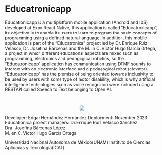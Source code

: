 # Educatronicapp
Educatronicapp is a multiplatform mobile application (Android and IOS) developed at Expo React Native, this application is called “Educatronicapp”, its objective is to enable its users to learn to program the basic concepts of programming using a defined natural language. In addition, this mobile application is part of the “Educatronica” project led by Dr. Enrique Ruiz Velasco, Dr. Josefina Bárcenas and the M. in C. Víctor Hugo García Ortega, a project in which different educational aspects are mixed such as programming, electronics and pedagogical robotics, so the “Educatronicapp” application has communication using DTMF sounds to interact with an electronic interface and a pedagogical robot (elevator).
“Educatronicapp” has the premise of being oriented towards inclusivity to be used by users with some type of motor disability, which is why artificial intelligence technologies such as voice recognition were included using a RESTAPI called Speech to Text belonging to Open AI.

<br>
<p align="center">
<img src="https://github.com/EdgarHdz17/Educatronicapp/assets/47467891/e2fccb1e-1696-499c-bec3-c32e3958f51d">
</p>

Developer: Edgar Hernández Hernández
Deployment: November 2023
Educatronica project managers:
Dr.Enrique Ruiz Velasco Sánchez<br>
Dra. Josefina Bárcenas López<br>
M. en C. Víctor Hugo García Ortega<br>


Universidad Nacional Autonoma de México(UNAM)
Instituto de Ciencias Aplicadas y Tecnologia(ICAT)

